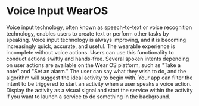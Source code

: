 ﻿# Voice Input WearOS

Voice input technology, often known as speech-to-text or voice recognition technology, enables users to create text or perform other tasks by speaking. Voice input technology is always improving, and it is becoming increasingly quick, accurate, and useful. The wearable experience is incomplete without voice actions. Users can use this functionality to conduct actions swiftly and hands-free. Several spoken intents depending on user actions are available on the Wear OS platform, such as "Take a note" and "Set an alarm." The user can say what they wish to do, and the algorithm will suggest the ideal activity to begin with. Your app can filter the intent to be triggered to start an activity when a user speaks a voice action. Display the activity as a visual signal and start the service within the activity if you want to launch a service to do something in the background.

